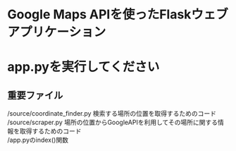 # **Google Maps APIを使ったFlaskウェブアプリケーション**  

# app.pyを実行してください  

## 重要ファイル  
/source/coordinate_finder.py 検索する場所の位置を取得するためのコード  
/source/scraper.py 場所の位置からGoogleAPIを利用してその場所に関する情報を取得するためのコード  
/app.pyのindex()関数  
